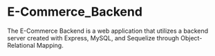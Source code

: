 # E-Commerce_Backend
The E-Commerce Backend is a web application that utilizes a backend server created with Express, MySQL, and Sequelize through Object-Relational Mapping.
